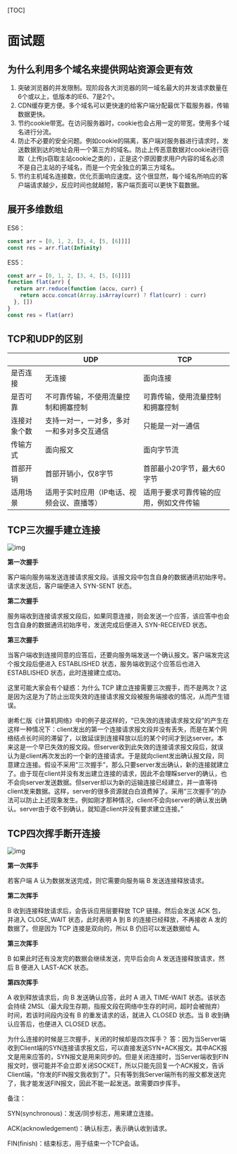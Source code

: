 [TOC]

# 面试题



## 为什么利用多个域名来提供网站资源会更有效

1. 突破浏览器的并发限制。现阶段各大浏览器的同一域名最大的并发请求数量在6个或以上，低版本的IE6、7是2个。
2. CDN缓存更方便。多个域名可以更快速的给客户端分配最优下载服务器，传输数据更快。
3. 节约cookie带宽。在访问服务器时，cookie也会占用一定的带宽，使用多个域名进行分流。
4. 防止不必要的安全问题。例如cookie的隔离，客户端对服务器进行请求时，发送数据到达的地址会用一个第三方的域名。防止上传恶意数据对cookie进行窃取（上传js窃取主站cookie之类的），正是这个原因要求用户内容的域名必须不是自己主站的子域名，而是一个完全独立的第三方域名。
5. 节约主机域名连接数，优化页面响应速度。这个很显然，每个域名所响应的客户端请求越少，反应时间也就越短，客户端页面可以更快下载数据。





## 展开多维数组

ES6：

```js
const arr = [0, 1, 2, [3, 4, [5, [6]]]]
const res = arr.flat(Infinity)
```

ES5：

```js
const arr = [0, 1, 2, [3, 4, [5, [6]]]]
function flat(arr) {
  return arr.reduce(function (accu, curr) {
    return accu.concat(Array.isArray(curr) ? flat(curr) : curr)
  }, [])
}
const res = flat(arr)
```



## TCP和UDP的区别

|              | UDP                                        | TCP                                    |
| ------------ | ------------------------------------------ | -------------------------------------- |
| 是否连接     | 无连接                                     | 面向连接                               |
| 是否可靠     | 不可靠传输，不使用流量控制和拥塞控制       | 可靠传输，使用流量控制和拥塞控制       |
| 连接对象个数 | 支持一对一，一对多，多对一和多对多交互通信 | 只能是一对一通信                       |
| 传输方式     | 面向报文                                   | 面向字节流                             |
| 首部开销     | 首部开销小，仅8字节                        | 首部最小20字节，最大60字节             |
| 适用场景     | 适用于实时应用（IP电话、视频会议、直播等） | 适用于要求可靠传输的应用，例如文件传输 |



## TCP三次握手建立连接

![img](https://segmentfault.com/img/remote/1460000021151224)

**第一次握手**

客户端向服务端发送连接请求报文段。该报文段中包含自身的数据通讯初始序号。请求发送后，客户端便进入 SYN-SENT 状态。

**第二次握手**

服务端收到连接请求报文段后，如果同意连接，则会发送一个应答，该应答中也会包含自身的数据通讯初始序号，发送完成后便进入 SYN-RECEIVED 状态。

**第三次握手**

当客户端收到连接同意的应答后，还要向服务端发送一个确认报文。客户端发完这个报文段后便进入 ESTABLISHED 状态，服务端收到这个应答后也进入 ESTABLISHED 状态，此时连接建立成功。



这里可能大家会有个疑惑：为什么 TCP 建立连接需要三次握手，而不是两次？这是因为这是为了防止出现失效的连接请求报文段被服务端接收的情况，从而产生错误。

谢希仁版《计算机网络》中的例子是这样的，“已失效的连接请求报文段”的产生在这样一种情况下：client发出的第一个连接请求报文段并没有丢失，而是在某个网络结点长时间的滞留了，以致延误到连接释放以后的某个时间才到达server。本来这是一个早已失效的报文段。但server收到此失效的连接请求报文段后，就误认为是client再次发出的一个新的连接请求。于是就向client发出确认报文段，同意建立连接。假设不采用“三次握手”，那么只要server发出确认，新的连接就建立了。由于现在client并没有发出建立连接的请求，因此不会理睬server的确认，也不会向server发送数据。但server却以为新的运输连接已经建立，并一直等待client发来数据。这样，server的很多资源就白白浪费掉了。采用“三次握手”的办法可以防止上述现象发生。例如刚才那种情况，client不会向server的确认发出确认。server由于收不到确认，就知道client并没有要求建立连接。”



## TCP四次挥手断开连接

![img](https://segmentfault.com/img/remote/1460000021151225)

**第一次挥手**

若客户端 A 认为数据发送完成，则它需要向服务端 B 发送连接释放请求。

**第二次挥手**

B 收到连接释放请求后，会告诉应用层要释放 TCP 链接。然后会发送 ACK 包，并进入 CLOSE_WAIT 状态，此时表明 A 到 B 的连接已经释放，不再接收 A 发的数据了。但是因为 TCP 连接是双向的，所以 B 仍旧可以发送数据给 A。

**第三次挥手**

B 如果此时还有没发完的数据会继续发送，完毕后会向 A 发送连接释放请求，然后 B 便进入 LAST-ACK 状态。

**第四次挥手**

A 收到释放请求后，向 B 发送确认应答，此时 A 进入 TIME-WAIT 状态。该状态会持续 2MSL（最大段生存期，指报文段在网络中生存的时间，超时会被抛弃） 时间，若该时间段内没有 B 的重发请求的话，就进入 CLOSED 状态。当 B 收到确认应答后，也便进入 CLOSED 状态。



为什么连接的时候是三次握手，关闭的时候却是四次挥手？
答：因为当Server端收到Client端的SYN连接请求报文后，可以直接发送SYN+ACK报文。其中ACK报文是用来应答的，SYN报文是用来同步的。但是关闭连接时，当Server端收到FIN报文时，很可能并不会立即关闭SOCKET，所以只能先回复一个ACK报文，告诉Client端，"你发的FIN报文我收到了"。只有等到我Server端所有的报文都发送完了，我才能发送FIN报文，因此不能一起发送。故需要四步挥手。



备注：

SYN(synchronous)：发送/同步标志，用来建立连接。

ACK(acknowledgement)：确认标志，表示确认收到请求。

FIN(finish)：结束标志，用于结束一个TCP会话。
